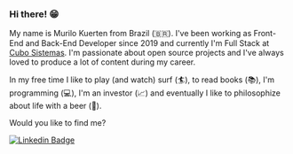 
### Hi there! 😁

My name is Murilo Kuerten from Brazil (🇧🇷). I've been working as Front-End and Back-End Developer since 2019 and currently I'm Full Stack at [Cubo Sistemas](https://cobcloud.com.br). I'm passionate about open source projects and I've always loved to produce a lot of content during my career.

In my free time I like to play (and watch) surf (:surfer:), to read books (📚), I'm programming (:computer:), 
I'm an investor (:chart_with_upwards_trend:) and eventually I like to philosophize about life with a beer (🍺).

Would you like to find me?

[![Linkedin Badge](https://img.shields.io/badge/-LinkedIn-blue?style=flat-square&logo=Linkedin&logoColor=white&link=https://www.linkedin.com/in/murilo-kuerten-de-lima-59050418a/)](https://www.linkedin.com/in/murilo-kuerten-de-lima-59050418a/)
